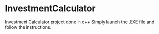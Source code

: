 # InvestmentCalculator
Investment Calculator project done in c++
Simply launch the .EXE file and follow the instructions.

